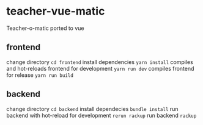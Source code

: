 # teacher-vue-matic
Teacher-o-matic ported to vue

## frontend
change directory `cd frontend`
install dependencies `yarn install`
compiles and hot-reloads frontend for development `yarn run dev`
compiles frontend for release `yarn run build`

## backend
change directory `cd backend`
install dependecies `bundle install`
run backend with hot-reload for development `rerun rackup`
run backend `rackup`
